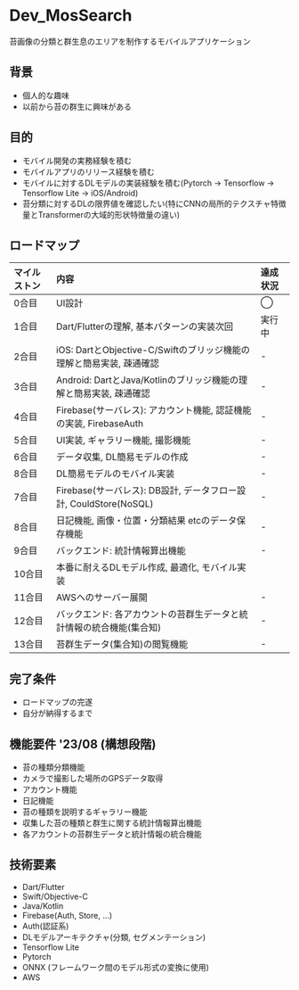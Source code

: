 # Dev_MosSearch
苔画像の分類と群生息のエリアを制作するモバイルアプリケーション

## 背景
+ 個人的な趣味
+ 以前から苔の群生に興味がある

## 目的
+ モバイル開発の実務経験を積む
+ モバイルアプリのリリース経験を積む
+ モバイルに対するDLモデルの実装経験を積む(Pytorch -> Tensorflow -> Tensorflow Lite -> iOS/Android)
+ 苔分類に対するDLの限界値を確認したい(特にCNNの局所的テクスチャ特徴量とTransformerの大域的形状特徴量の違い)

## ロードマップ
| マイルストン | 内容 | 達成状況 |
| :-- | :-- | :-- |
| 0合目 | UI設計 | ◯ |
| 1合目 | Dart/Flutterの理解, 基本パターンの実装次回 | 実行中 |
| 2合目 | iOS: DartとObjective-C/Swiftのブリッジ機能の理解と簡易実装, 疎通確認 | - |
| 3合目 | Android: DartとJava/Kotlinのブリッジ機能の理解と簡易実装, 疎通確認 | - |
| 4合目 | Firebase(サーバレス): アカウント機能, 認証機能の実装, FirebaseAuth | - |
| 5合目 | UI実装, ギャラリー機能, 撮影機能 | - |
| 6合目 | データ収集, DL簡易モデルの作成 | - |
| 8合目 | DL簡易モデルのモバイル実装 | - |
| 7合目 | Firebase(サーバレス): DB設計, データフロー設計, CouldStore(NoSQL) | - |
| 8合目 | 日記機能, 画像・位置・分類結果 etcのデータ保存機能 | - |
| 9合目 | バックエンド: 統計情報算出機能 | - |
| 10合目 | 本番に耐えるDLモデル作成, 最適化, モバイル実装 |
| 11合目 | AWSへのサーバー展開 | - |
| 12合目 | バックエンド: 各アカウントの苔群生データと統計情報の統合機能(集合知) | - |
| 13合目 | 苔群生データ(集合知)の閲覧機能 | - |

## 完了条件
+ ロードマップの完遂
+ 自分が納得するまで


## 機能要件 '23/08 (構想段階)
+ 苔の種類分類機能
+ カメラで撮影した場所のGPSデータ取得
+ アカウント機能
+ 日記機能
+ 苔の種類を説明するギャラリー機能
+ 収集した苔の種類と群生に関する統計情報算出機能
+ 各アカウントの苔群生データと統計情報の統合機能


## 技術要素
+ Dart/Flutter
+ Swift/Objective-C
+ Java/Kotlin
+ Firebase(Auth, Store, ...)
+ Auth(認証系)
+ DLモデルアーキテクチャ(分類, セグメンテーション)
+ Tensorflow Lite
+ Pytorch
+ ONNX (フレームワーク間のモデル形式の変換に使用)
+ AWS 

